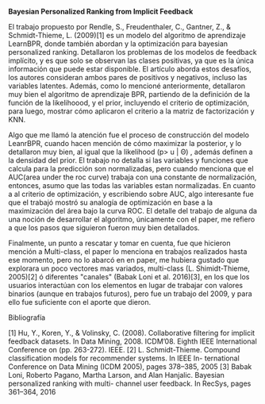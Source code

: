 **Bayesian Personalized Ranking from Implicit Feedback**

El trabajo propuesto por Rendle, S., Freudenthaler, C., Gantner, Z., & Schmidt-Thieme, L. (2009)[1] es un modelo del algoritmo de aprendizaje LearnBPR, donde también abordan y la optimización para bayesian personalized ranking. Detallaron los problemas de los modelos de feedback implícito, y es que solo se observan las clases positivas, ya que es la única información que puede estar disponible. El artículo aborda estos desafíos, los autores consideran ambos pares de positivos y negativos, incluso las variables latentes. Además, como lo mencioné anteriormente, detallaron muy bien el algoritmo de aprendizaje BPR, partiendo de la definición de la función de la likelihoood, y el prior, incluyendo el criterio de optimización, para luego, mostrar cómo aplicaron el criterio a la matriz de factorización y KNN.

Algo que me llamó la atención fue el proceso de construcción del modelo LeanrBPR, cuando hacen mención de cómo maximizar la posterior, y lo detallaron muy bien, al igual que la likelihood (p> u | Θ) , además definen a la densidad del prior. El trabajo no detalla si las variables y funciones que calcula para la predicción son normalizadas, pero cuando menciona que el AUC(area under the roc curve) trabaja con una constante de normalización, entonces, asumo que las todas las variables estan normalizadas. En cuanto a al criterio de optimización, y escribiendo sobre AUC, algo interesante fue que el trabajó mostró su analogía de optimización en base a la maximización del área bajo la curva ROC. El detalle del trabajo de alguna da una noción de desarrollar el algoritmo, únicamente con el paper, me refiero a que los pasos que siguieron fueron muy bien detallados.


Finalmente, un punto a rescatar y tomar en cuenta, fue que hicieron mención a Multi-class, el paper lo menciona en trabajos realizados hasta ese momento,  pero no lo abarcó en en paper, me hubiera gustado que explorara un poco vectores mas variados, multi-class (L. Shimidt-Thieme, 2005)[2]  ó  diferentes "canales" (Babak Loni et al. 2016)[3], en los que los usuarios interactúan con los elementos en lugar de trabajar con valores binarios (aunque en trabajos futuros), pero fue un trabajo del 2009, y para ello fue suficiente con el aporte que dieron. 




Bibliografía

[1] Hu, Y., Koren, Y., & Volinsky, C. (2008). Collaborative filtering for implicit feedback datasets. In Data Mining, 2008. ICDM’08. Eighth IEEE International Conference on (pp. 263-272). IEEE.
[2] L. Schmidt-Thieme. Compound classification models for recommender systems. In IEEE In- ternational Conference on Data Mining (ICDM 2005), pages 378–385, 2005
[3] Babak Loni, Roberto Pagano, Martha Larson, and Alan Hanjalic. Bayesian personalized ranking with multi- channel user feedback. In RecSys, pages 361–364, 2016
